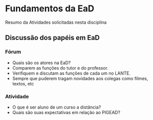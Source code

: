 # Fundamentos da EaD

Resumo da Atividades solicitadas nesta disciplina

## Discussão dos papéis em EaD

### Fórum

- Quais são os atores na EaD?
- Comparem as funções do tutor e do professor.
- Verifiquem e discutam as funções de cada um no LANTE.
- Sempre que puderem tragam novidades aos colegas como filmes, textos, etc

### Atividade

- O que é ser aluno de um curso a distância?
- Quais são suas expectativas em relação ao PIGEAD?
